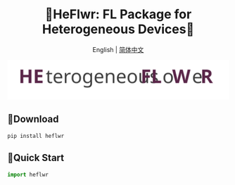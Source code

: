 <h1 align="center">🧰HeFlwr: FL Package for Heterogeneous Devices🧰 </h1>

<div align="center">

English | [简体中文](./README.zh.md)
</div>

![logo](/pictures/logo.svg)

## 🚀Download
``` shell
pip install heflwr
```

## 🎉Quick Start
``` python
import heflwr
```
